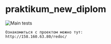 # praktikum_new_diplom

![Main tests](https://github.com/licaro-1/foodgram-project-react/actions/workflows/foodgram_workflow.yaml/badge.svg)

```
Ознакомиться с проектом можно тут:
http://158.160.63.80/redoc/
```